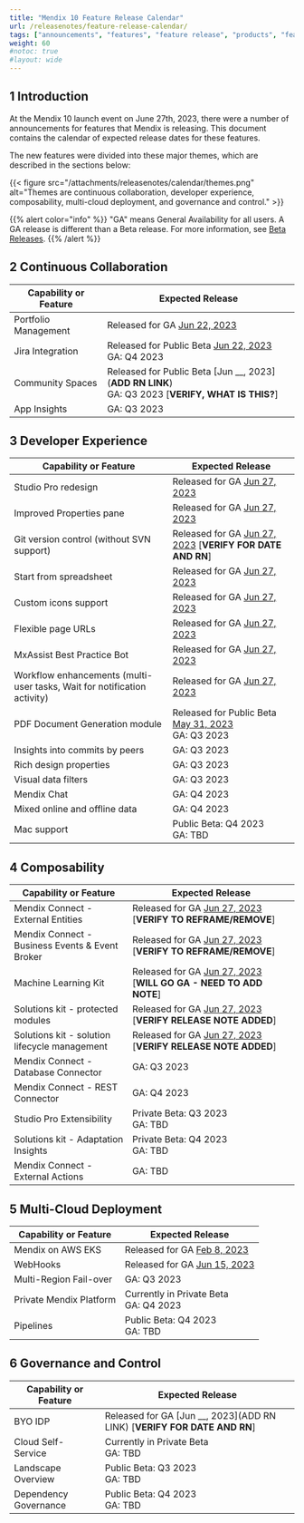 ```yaml
---
title: "Mendix 10 Feature Release Calendar"
url: /releasenotes/feature-release-calendar/
tags: ["announcements", "features", "feature release", "products", "features and products", "calendar", "new", "mendix 10", "mx10"]
weight: 60
#notoc: true
#layout: wide
---
```


## 1 Introduction

At the Mendix 10 launch event on June 27th, 2023, there were a number of announcements for features that Mendix is releasing. This document contains the calendar of expected release dates for these features.

The new features were divided into these major themes, which are described in the sections below:

{{< figure src="/attachments/releasenotes/calendar/themes.png" alt="Themes are continuous collaboration, developer experience, composability, multi-cloud deployment, and governance and control." >}}

{{% alert color="info" %}}
"GA" means General Availability for all users. A GA release is different than a Beta release. For more information, see [Beta Releases](/releasenotes/beta-features/).
{{% /alert %}}

## 2 Continuous Collaboration

| Capability or Feature | Expected Release |
| --- | --- |
| Portfolio Management | Released for GA [Jun 22, 2023](/releasenotes/developer-portal/#june-22nd-2023) |
| Jira Integration | Released for Public Beta [Jun 22, 2023](/releasenotes/developer-portal/#june-22nd-2023)<br>GA: Q4 2023 |
| Community Spaces | Released for Public Beta [Jun __, 2023](**ADD RN LINK**)<br>GA: Q3 2023 [**VERIFY, WHAT IS THIS?**] | 
| App Insights | GA: Q3 2023 |

## 3 Developer Experience

| Capability or Feature | Expected Release |
| --- | --- |
| Studio Pro redesign | Released for GA [Jun 27, 2023](/releasenotes/studio-pro/10.0/) |
| Improved Properties pane | Released for GA [Jun 27, 2023](/releasenotes/studio-pro/10.0/) |
| Git version control (without SVN support) | Released for GA [Jun 27, 2023](/releasenotes/studio-pro/10.0/) [**VERIFY FOR DATE AND RN**] |
| Start from spreadsheet | Released for GA [Jun 27, 2023](/releasenotes/studio-pro/10.0/) |
| Custom icons support | Released for GA [Jun 27, 2023](/releasenotes/studio-pro/10.0/) |
| Flexible page URLs | Released for GA [Jun 27, 2023](/releasenotes/studio-pro/10.0/) |
| MxAssist Best Practice Bot | Released for GA [Jun 27, 2023](/releasenotes/studio-pro/10.0/) |
| Workflow enhancements (multi-user tasks, Wait for notification activity) | Released for GA [Jun 27, 2023](/releasenotes/studio-pro/10.0/) |
| PDF Document Generation module | Released for Public Beta [May 31, 2023](/appstore/modules/document-generation/)<br>GA: Q3 2023 |
| Insights into commits by peers| GA: Q3 2023 |
| Rich design properties | GA: Q3 2023 |
| Visual data filters | GA: Q3 2023 |
| Mendix Chat | GA: Q4 2023 |
| Mixed online and offline data | GA: Q4 2023 |
| Mac support | Public Beta: Q4 2023<br>GA: TBD |

## 4 Composability

| Capability or Feature | Expected Release |
| --- | --- |
| Mendix Connect - External Entities | Released for GA [Jun 27, 2023](/releasenotes/studio-pro/10.0/) [**VERIFY TO REFRAME/REMOVE**] |
| Mendix Connect - Business Events & Event Broker | Released for GA [Jun 27, 2023](/releasenotes/studio-pro/10.0/) [**VERIFY TO REFRAME/REMOVE**] |
| Machine Learning Kit | Released for GA [Jun 27, 2023](/releasenotes/studio-pro/10.0/) [**WILL GO GA - NEED TO ADD NOTE**] |
| Solutions kit - protected modules | Released for GA [Jun 27, 2023](/releasenotes/studio-pro/10.0/) [**VERIFY RELEASE NOTE ADDED**] |
| Solutions kit - solution lifecycle management | Released for GA [Jun 27, 2023](/releasenotes/studio-pro/10.0/) [**VERIFY RELEASE NOTE ADDED**] |
| Mendix Connect - Database Connector | GA: Q3 2023 |
| Mendix Connect - REST Connector | GA: Q4 2023 |
| Studio Pro Extensibility | Private Beta: Q3 2023<br>GA: TBD |
| Solutions kit - Adaptation Insights | Private Beta: Q4 2023<br>GA: TBD |
| Mendix Connect - External Actions | GA: TBD |

## 5 Multi-Cloud Deployment

| Capability or Feature | Expected Release |
| --- | --- |
| Mendix on AWS EKS | Released for GA [Feb 8, 2023](/releasenotes/developer-portal/mendix-for-private-cloud/#february-8th-2023) |
| WebHooks | Released for GA [Jun 15, 2023](/releasenotes/developer-portal/mendix-cloud/#june-15th-2023) |
| Multi-Region Fail-over | GA: Q3 2023 |
| Private Mendix Platform | Currently in Private Beta<br>GA: Q4 2023   |
| Pipelines | Public Beta: Q4 2023<br>GA: TBD |

## 6 Governance and Control

| Capability or Feature | Expected Release |
| --- | --- |
| BYO IDP | Released for GA [Jun __, 2023](ADD RN LINK) [**VERIFY FOR DATE AND RN**] |
| Cloud Self-Service | Currently in Private Beta<br>GA: TBD |
| Landscape Overview | Public Beta: Q3 2023<br>GA: TBD |
| Dependency Governance | Public Beta: Q4 2023<br>GA: TBD |

